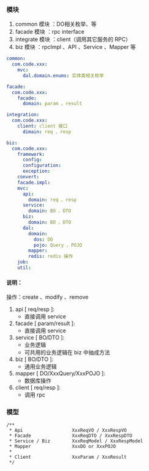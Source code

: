 ### 模块

1. common 模块 ：DO相关枚举、等
2. facade 模块 ：rpc interface
3. integrate 模块 ：client（调用其它服务的 RPC）
4. biz 模块 ：rpcImpl 、API 、Service 、Mapper 等

``` yaml
common:
  com.code.xxx:
    mvc:
      dal.domain.enums: 实体类相关枚举

facade:
  com.code.xxx:
    facade:
      domain: param 、result

integration:
  com.code.xxx:
    client: client 接口
      dimain: req 、resp

biz:
  com.code.xxx:
    framework:
      config:
      configuration:
      exception:
    convert:
    facade.impl:
    mvc:
      api:
        domain: req 、resp
      service: 
        domain: BO 、DTO
      biz:
        domain: BO 、DTO
      dal:
        domain: 
          dos: DO
          pojo: Query 、POJO
        mapper: 
        redis: redis 操作
    job: 
    util:
```

#### 说明：

操作：create 、modify 、remove

1. api [ req/resp ]:
   - 直接调用 service
2. facade [ param/result ]:
   - 直接调用 service
3. service [ BO/DTO ]:
   - 业务逻辑
   - 可共用的业务逻辑在 biz 中抽成方法
4. biz [ BO/DTO ]:
   - 通用业务逻辑
5. mapper [ DO/XxxQuery/XxxPOJO ]:
   - 数据库操作
6. client [ req/resp ]:
   - 调用 rpc

### 模型

```
/**
 * Api                  XxxReqVO / XxxRespVO
 * Facade               XxxReqDTO / XxxRespDTO
 * Service / Biz        XxxReqModel / XxxRespModel
 * Mapper               XxxDO or XxxPOJO
 * 
 * Client               XxxParam / XxxResult
 */
```